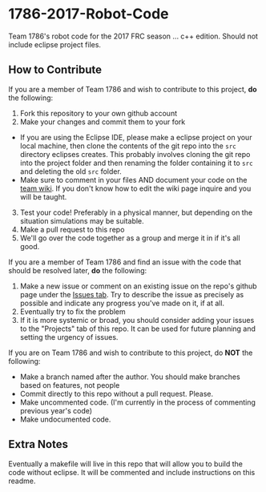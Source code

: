# 1786-2017-Robot-Code
Team 1786's robot code for the 2017 FRC season ... c++ edition. Should not include eclipse project files.

## How to Contribute
If you are a member of Team 1786 and wish to contribute to this project, **do** the following:

1. Fork this repository to your own github account
2. Make your changes and commit them to your fork
  * If you are using the Eclipse IDE, please make a eclipse project on your local machine, then clone the contents of the git repo into the ```src``` directory eclipses creates. This probably involves cloning the git repo into the project folder and then renaming the folder containing it to ```src``` and deleting the old ```src``` folder.
  * Make sure to comment in your files AND document your code on the [team wiki](http://code.dublinschool.org/wiki). If you don't know how to edit the wiki page inquire and you will be taught.
3. Test your code! Preferably in a physical manner, but depending on the situation simulations may be suitable.
4. Make a pull request to this repo
5. We'll go over the code together as a group and merge it in if it's all good.  

If you are a member of Team 1786 and find an issue with the code that should be resolved later, **do** the following:  

1. Make a new issue or comment on an existing issue on the repo's github page under the [Issues tab](https://github.com/Team1786/1786-2017-Robot-Code/issues). Try to describe the issue as precisely as possible and indicate any progress you've made on it, if at all. 
2. Eventually try to fix the problem
3. If it is more systemic or broad, you should consider adding your issues to the "Projects" tab of this repo. It can be used for future planning and setting the urgency of issues.

If you are on Team 1786 and wish to contribute to this project, do **NOT** the following:  
* Make a branch named after the author. You should make branches based on features, not people
* Commit directly to this repo without a pull request. Please.
* Make uncommented code. (I'm currently in the process of commenting previous year's code)
* Make undocumented code.



## Extra Notes
Eventually a makefile will live in this repo that will allow you to build the code without eclipse. It will be commented and include instructions on this readme.
